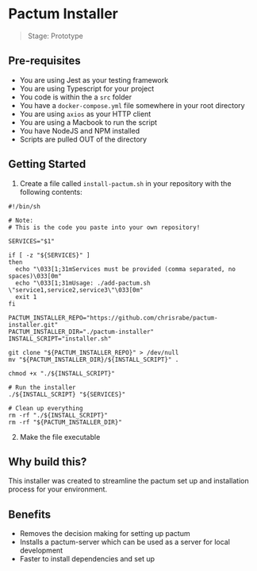 # Pactum Installer

>
> Stage: Prototype
>


## Pre-requisites
- You are using Jest as your testing framework
- You are using Typescript for your project
- You code is within the a `src` folder
- You have a `docker-compose.yml` file somewhere in your root directory
- You are using `axios` as your HTTP client
- You are using a Macbook to run the script
- You have NodeJS and NPM installed
- Scripts are pulled OUT of the directory

## Getting Started

1. Create a file called `install-pactum.sh` in your repository with the following contents:
```shell
#!/bin/sh

# Note:
# This is the code you paste into your own repository!

SERVICES="$1"

if [ -z "${SERVICES}" ]
then
  echo "\033[1;31mServices must be provided (comma separated, no spaces)\033[0m"
  echo "\033[1;31mUsage: ./add-pactum.sh \"service1,service2,service3\"\033[0m"
  exit 1
fi

PACTUM_INSTALLER_REPO="https://github.com/chrisrabe/pactum-installer.git"
PACTUM_INSTALLER_DIR="./pactum-installer"
INSTALL_SCRIPT="installer.sh"

git clone "${PACTUM_INSTALLER_REPO}" > /dev/null
mv "${PACTUM_INSTALLER_DIR}/${INSTALL_SCRIPT}" .

chmod +x "./${INSTALL_SCRIPT}"

# Run the installer
./${INSTALL_SCRIPT} "${SERVICES}"

# Clean up everything
rm -rf "./${INSTALL_SCRIPT}"
rm -rf "${PACTUM_INSTALLER_DIR}"
```

2. Make the file executable

## Why build this?
This installer was created to streamline the pactum set up and installation process for
your environment.

## Benefits
- Removes the decision making for setting up pactum
- Installs a pactum-server which can be used as a server for local development
- Faster to install dependencies and set up